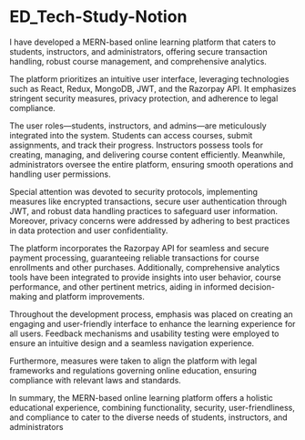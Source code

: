# ED_Tech-Study-Notion
I have developed a MERN-based online learning platform that caters to students, instructors, and administrators, offering secure transaction handling, robust course management, and comprehensive analytics. 

The platform prioritizes an intuitive user interface, leveraging technologies such as React, Redux, MongoDB, JWT, and the Razorpay API. It emphasizes stringent security measures, privacy protection, and adherence to legal compliance.

The user roles—students, instructors, and admins—are meticulously integrated into the system. Students can access courses, submit assignments, and track their progress. Instructors possess tools for creating, managing, and delivering course content efficiently. Meanwhile, administrators oversee the entire platform, ensuring smooth operations and handling user permissions.

Special attention was devoted to security protocols, implementing measures like encrypted transactions, secure user authentication through JWT, and robust data handling practices to safeguard user information. Moreover, privacy concerns were addressed by adhering to best practices in data protection and user confidentiality.

The platform incorporates the Razorpay API for seamless and secure payment processing, guaranteeing reliable transactions for course enrollments and other purchases. Additionally, comprehensive analytics tools have been integrated to provide insights into user behavior, course performance, and other pertinent metrics, aiding in informed decision-making and platform improvements.

Throughout the development process, emphasis was placed on creating an engaging and user-friendly interface to enhance the learning experience for all users. Feedback mechanisms and usability testing were employed to ensure an intuitive design and a seamless navigation experience.

Furthermore, measures were taken to align the platform with legal frameworks and regulations governing online education, ensuring compliance with relevant laws and standards.

In summary, the MERN-based online learning platform offers a holistic educational experience, combining functionality, security, user-friendliness, and compliance to cater to the diverse needs of students, instructors, and administrators

